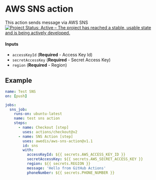 # AWS SNS action
This action sends message via AWS SNS
[![Project Status: Active – The project has reached a stable, usable state and is being actively developed.](https://www.repostatus.org/badges/latest/active.svg)](https://www.repostatus.org/#active)

#### Inputs
  * `accessKeyId` (**Required** - Access Key Id)
  * `secretAccessKey` (**Required** - Secret Access Key)
  * `region` (**Required** - Region)

## Example
```yaml
name: Test SNS
on: [push]

jobs:
  sns_job:
    runs-on: ubuntu-latest
    name: test sns action
    steps:
      - name: Checkout [step]
        uses: actions/checkout@v2
      - name: SNS Action [step]
        uses: awedis/aws-sns-action@v1.1
        id: sns
        with:
          accessKeyId: ${{ secrets.AWS_ACCESS_KEY_ID }}
          secretAccessKey: ${{ secrets.AWS_SECRET_ACCESS_KEY }}
          region: ${{ secrets.REGION }}
          message: 'Hello from GitHub Actions'
          phoneNumber: ${{ secrets.PHONE_NUMBER }}
```